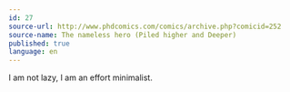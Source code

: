 ```yaml
---
id: 27
source-url: http://www.phdcomics.com/comics/archive.php?comicid=252
source-name: The nameless hero (Piled higher and Deeper)
published: true
language: en
---
```

I am not lazy, I am an effort minimalist.
